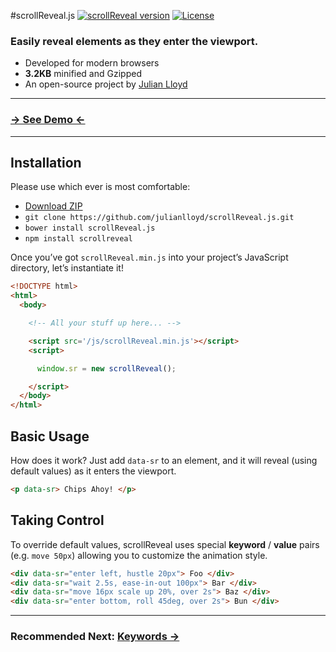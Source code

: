 #scrollReveal.js
[![scrollReveal version](http://img.shields.io/badge/scrollReveal.js-v2.3.2-brightgreen.svg)](http://scrollrevealjs.org) [![License](http://img.shields.io/badge/License-MIT-blue.svg)](http://opensource.org/licenses/MIT)

### Easily reveal elements as they enter the viewport.

 - Developed for modern browsers
 - **3.2KB** minified and Gzipped
 - An open-source project by [Julian Lloyd](https://twitter.com/jlmakes)

***

### [→ See Demo ←](http://scrollrevealjs.org/)

***

Installation
------------

Please use which ever is most comfortable:

- [Download ZIP](https://github.com/julianlloyd/scrollReveal.js/archive/master.zip)
- `git clone https://github.com/julianlloyd/scrollReveal.js.git`
- `bower install scrollReveal.js`
- `npm install scrollreveal`

Once you’ve got `scrollReveal.min.js` into your project’s JavaScript directory, let’s instantiate it!

```html
<!DOCTYPE html>
<html>
  <body>

    <!-- All your stuff up here... -->

    <script src='/js/scrollReveal.min.js'></script>
    <script>

      window.sr = new scrollReveal();

    </script>
  </body>
</html>
```

Basic Usage
-----------

How does it work? Just add `data-sr` to an element, and it will reveal (using default values) as it enters the viewport.
```html
<p data-sr> Chips Ahoy! </p>
```

Taking Control
--------------

To override default values, scrollReveal uses special **keyword** / **value** pairs (e.g. `move 50px`) allowing you to customize the animation style.
```html
<div data-sr="enter left, hustle 20px"> Foo </div>
<div data-sr="wait 2.5s, ease-in-out 100px"> Bar </div>
<div data-sr="move 16px scale up 20%, over 2s"> Baz </div>
<div data-sr="enter bottom, roll 45deg, over 2s"> Bun </div>
```

***

### Recommended Next: [Keywords →](https://github.com/julianlloyd/scrollReveal.js/wiki/Keywords)
